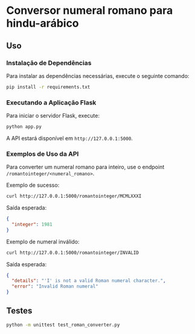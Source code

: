 # Conversor numeral romano para hindu-arábico

## Uso

### Instalação de Dependências
Para instalar as dependências necessárias, execute o seguinte comando:
```bash
pip install -r requirements.txt
```

### Executando a Aplicação Flask
Para iniciar o servidor Flask, execute:
```bash
python app.py
```
A API estará disponível em `http://127.0.0.1:5000`.

### Exemplos de Uso da API

Para converter um numeral romano para inteiro, use o endpoint `/romantointeger/<numeral_romano>`.

Exemplo de sucesso:
```bash
curl http://127.0.0.1:5000/romantointeger/MCMLXXXI
```
Saída esperada:
```json
{
  "integer": 1981
}
```

Exemplo de numeral inválido:
```bash
curl http://127.0.0.1:5000/romantointeger/INVALID
```
Saída esperada:
```json
{
  "details": "'I' is not a valid Roman numeral character.",
  "error": "Invalid Roman numeral"
}
```

## Testes

```bash
python -m unittest test_roman_converter.py
```
